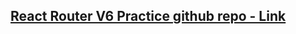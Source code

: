 ## [React Router V6 Practice github repo - Link](https://github.com/vaibhav18matere/react-router-v6)
